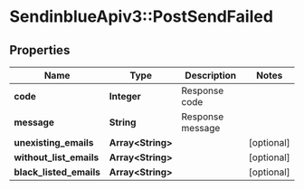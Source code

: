 # SendinblueApiv3::PostSendFailed

## Properties
Name | Type | Description | Notes
------------ | ------------- | ------------- | -------------
**code** | **Integer** | Response code | 
**message** | **String** | Response message | 
**unexisting_emails** | **Array&lt;String&gt;** |  | [optional] 
**without_list_emails** | **Array&lt;String&gt;** |  | [optional] 
**black_listed_emails** | **Array&lt;String&gt;** |  | [optional] 


